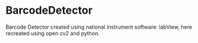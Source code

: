 # BarcodeDetector
Barcode Detector created using national instrument software: labView, here recreated using open cv2 and python. 
